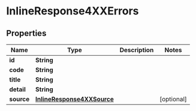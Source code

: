 # InlineResponse4XXErrors

## Properties
Name | Type | Description | Notes
------------ | ------------- | ------------- | -------------
**id** | **String** |  | 
**code** | **String** |  | 
**title** | **String** |  | 
**detail** | **String** |  | 
**source** | [**InlineResponse4XXSource**](InlineResponse4XXSource.md) |  |  [optional]
